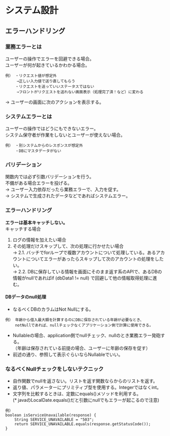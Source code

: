 # システム設計
## エラーハンドリング
### 業務エラーとは
ユーザーの操作でエラーを回避できる場合。<br>
ユーザーが何が起きているかわかる場合。
```
例） ・リクエスト値が想定外
　　　→正しい入力値で送り直してもらう
　 　・リクエストを送っていいステータスではない
　　　→フロントがリクエストを送れない画面表示（処理完了済！など）に変わる
```
→ ユーザーの画面に次のアクションを表示する。
### システムエラーとは
ユーザーの操作ではどうにもできないエラー。<br>
システム保守者が作業をしないとユーザーが使えない場合。
```
例） ・別システムからのレスポンスが想定外
　 　・DBにマスタデータがない
```

### バリデーション
関数内では必ず引数バリデーションを行う。<br>
不備がある場合エラーを投げる。<br>
→ ユーザー入力依存だったら業務エラーで、入力を促す。<br>
→ システムで生成されたデータなどであればシステムエラー。<br>

### エラーハンドリング
**エラーは基本キャッチしない。**<br>
キャッチする場合<br>
1. ログの情報を加えたい場合
2. その処理だけスキップして、次の処理に行かせたい場合<br>
 → 2.1. バッチでforループで複数アカウントについて処理している。あるアカウントについてエラーがあったらスキップして次のアカウントの処理をしたい。<br>
 → 2.2. DBに保存している情報を画面にそのまま返す系のAPIで、あるDBの情報がnullであればif (dbData1 != null) で回避して他の情報取得処理に進む。<br>

#### DBデータのnull処理
- なるべくDBのカラムはNot Nullにする。
```
例） 年齢から借入最大額を計算するのにDBに保存されている年齢が必要なとき、
　 　notNullであれば、nullチェックなくアプリケーション側で計算に使用できる。
```
- Nullableの場合、application側でnullチェック、nullのとき業務エラー発砲する。<br>
  （年齢は保存されている前提の場合、ユーザーに年齢の保存を促す）
- 前述の通り、参照して表示ぐらいならNullableでいい。

### なるべくNullチェックをしないテクニック
- 自作関数でnullを返さない。リストを返す関数ならからのリストを返す。
- 返り値、パラメーターにプリミティブ型を使用する。Integerではなくint。
- 文字列を比較するときは、定数にequals()メソッドを利用する。<br>
  (* javaのLocalDate.equals()だと引数にnullでもエラーが起こるので注意)
```
例）
boolean isServiceUnavailable(response) {
	String SERVICE_UNAVAILABLE = "503";
	return SERVICE_UNAVAILABLE.equals(response.getStatusCode());
}
```

